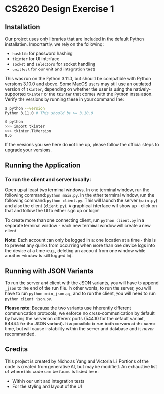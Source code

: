 # CS2620 Design Exercise 1

## Installation

Our project uses only libraries that are included in the default Python installation. Importantly, we rely on the following:

- `hashlib` for password hashing
- `tkinter` for UI interface
- `socket` and `selectors` for socket handling
- `unittest` for our unit and integration tests

This was run on the Python 3.11.0, but should be compatible with Python versions 3.10.0 and above. Some MacOS users may still use an outdated version of `tkinter`, depending on whether the user is using the natively-supported `tkinter` or the `tkinter` that comes with the Python installation. Verify the versions by running these in your command line:

```zsh
$ python --version
Python 3.11.0 # This should be >= 3.10.0

$ python
>>> import tkinter
>>> tkinter.TkVersion
8.6
```

If the versions you see here do not line up, please follow the official steps to upgrade your versions.

## Running the Application

### To run the client and server locally:

Open up at least two terminal windows. In one terminal window, run the following command: `python main.py`. In the other terminal window, run the following command: `python client.py`. This will launch the server (`main.py`) and also the client (`client.py`). A graphical interface will show up - click on that and follow the UI to either sign up or login!

To create more than one connecting client, run `python client.py` in a separate terminal window - each new terminal window will create a new client.

**Note:** Each account can only be logged in at one location at a time - this is to prevent any quirks from occurring when more than one device logs into the device at a time (e.g., deleting an account from one window while another window is still logged in).

## Running with JSON Variants

To run the server and client with the JSON variants, you will have to append `_json` to the end of the run file. In other words, to run the server, you will have to run `python main_json.py`, and to run the client, you will need to run `python client_json.py`.

**Please note**: Because the two variants use inherently different communication protocols, we enforce no cross-communication by default by having the server on different ports (54400 for the default variant, 54444 for the JSON variant). It _is_ possible to run both servers at the same time, but will cause instability within the server and database and is _never_ recommended.

## Credits

This project is created by Nicholas Yang and Victoria Li. Portions of the code is created from generative AI, but may be modified. An exhaustive list of where this code can be found is listed here:

- Within our unit and integration tests
- For the styling and layout of the UI
